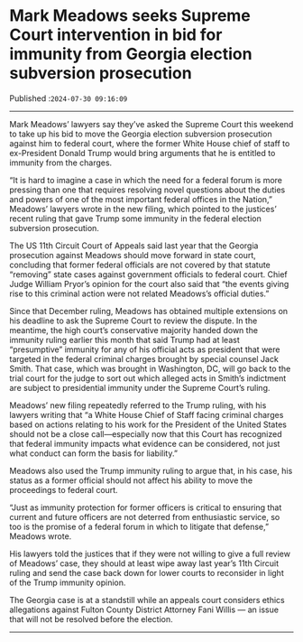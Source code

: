 # Mark Meadows seeks Supreme Court intervention in bid for immunity from Georgia election subversion prosecution

Published :`2024-07-30 09:16:09`

---

Mark Meadows’ lawyers say they’ve asked the Supreme Court this weekend to take up his bid to move the Georgia election subversion prosecution against him to federal court, where the former White House chief of staff to ex-President Donald Trump would bring arguments that he is entitled to immunity from the charges.

“It is hard to imagine a case in which the need for a federal forum is more pressing than one that requires resolving novel questions about the duties and powers of one of the most important federal offices in the Nation,” Meadows’ lawyers wrote in the new filing, which pointed to the justices’ recent ruling that gave Trump some immunity in the federal election subversion prosecution.

The US 11th Circuit Court of Appeals said last year that the Georgia prosecution against Meadows should move forward in state court, concluding that former federal officials are not covered by that statute “removing” state cases against government officials to federal court. Chief Judge William Pryor’s opinion for the court also said that “the events giving rise to this criminal action were not related Meadows’s official duties.”

Since that December ruling, Meadows has obtained multiple extensions on his deadline to ask the Supreme Court to review the dispute. In the meantime, the high court’s conservative majority handed down the immunity ruling earlier this month that said Trump had at least “presumptive” immunity for any of his official acts as president that were targeted in the federal criminal charges brought by special counsel Jack Smith. That case, which was brought in Washington, DC, will go back to the trial court for the judge to sort out which alleged acts in Smith’s indictment are subject to presidential immunity under the Supreme Court’s ruling.

Meadows’ new filing repeatedly referred to the Trump ruling, with his lawyers writing that “a White House Chief of Staff facing criminal charges based on actions relating to his work for the President of the United States should not be a close call—especially now that this Court has recognized that federal immunity impacts what evidence can be considered, not just what conduct can form the basis for liability.”

Meadows also used the Trump immunity ruling to argue that, in his case, his status as a former official should not affect his ability to move the proceedings to federal court.

“Just as immunity protection for former officers is critical to ensuring that current and future officers are not deterred from enthusiastic service, so too is the promise of a federal forum in which to litigate that defense,” Meadows wrote.

His lawyers told the justices that if they were not willing to give a full review of Meadows’ case, they should at least wipe away last year’s 11th Circuit ruling and send the case back down for lower courts to reconsider in light of the Trump immunity opinion.

The Georgia case is at a standstill while an appeals court considers ethics allegations against Fulton County District Attorney Fani Willis — an issue that will not be resolved before the election.

---

